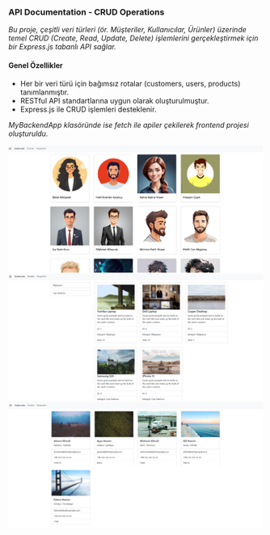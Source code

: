 ### API Documentation - CRUD Operations

*Bu proje, çeşitli veri türleri (ör. Müşteriler, Kullanıcılar, Ürünler) üzerinde temel CRUD (Create, Read, Update, Delete) işlemlerini gerçekleştirmek için bir Express.js tabanlı API sağlar.*

#### Genel Özellikler

- Her bir veri türü için bağımsız rotalar (customers, users, products) tanımlanmıştır.
- RESTful API standartlarına uygun olarak oluşturulmuştur.
- Express.js ile CRUD işlemleri desteklenir.

*MyBackendApp klasöründe ise fetch ile apiler çekilerek frontend projesi oluşturuldu.*

![Uygulama Görüntüsü](images/Ekran%20görüntüsü%202025-01-03%20205936.png)
![Uygulama Görüntüsü](images/Ekran%20görüntüsü%202025-01-03%20224120.png)
![Uygulama Görüntüsü](images/Ekran%20görüntüsü%202025-01-03%20224230.png)